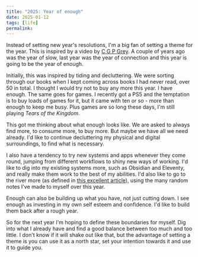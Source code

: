 ```yaml
---
title: "2025: Year of enough"
date: 2025-01-12
tags: [life]
permalink:
---
```


Instead of setting new year's resolutions, I'm a big fan of setting a theme for the year. This is inspired by a video by [C G P Grey](https://www.youtube.com/watch?v=NVGuFdX5guE). A couple of years ago was the year of slow, last year was the year of connection and this year is going to be the year of enough.

Initially, this was inspired by tiding and decluttering. We were sorting through our books when I kept coming across books I had never read, over 50 in total. I thought I would try not to buy any more this year. I have enough. The same goes for games. I recently got a PS5 and the temptation is to buy loads of games for it, but it came with ten or so - more than enough to keep me busy. Plus games are so long these days, I'm still playing *Tears of the Kingdom*.

This got me thinking about what enough looks like. We are asked to always find more, to consume more, to buy more. But maybe we have all we need already. I'd like to continue decluttering my physical and digital surroundings, to find what is necessary. 

I also have a tendency to try new systems and apps whenever they come round, jumping from different workflows to shiny new ways of working. I'd like to dig into my existing systems more, such as Obsidian and Eleventy, and really make them work to the best of my abilities. I'd also like to go to the river more (as defined in [this excellent article](https://dophs.substack.com/p/how-its-made)), using the many random notes I've made to myself over this year. 

Enough can also be building up what you have, not just cutting down. I see enough as investing in my own self esteem and confidence. I'd like to build them back after a rough year.  

So for the next year I'm hoping to define these boundaries for myself. Dig into what I already have and find a good balance between too much and too little. I don't know if it will shake out like that, but the advantage of setting a theme is you can use it as a north star, set your intention towards it and use it to guide you.